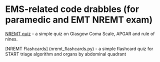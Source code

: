 # EMS-related code drabbles (for paramedic and EMT NREMT exam)

[NREMT quiz](nremt_quiz.py) - a simple quiz on Glasgow Coma Scale, APGAR and rule of nines. 

[NREMT Flashcards] (nremt_flashcards.py) - a simple flashcard quiz for START triage algorithm and organs by abdominal quadrant

